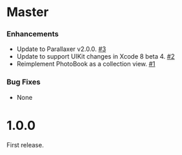 # Master

### Enhancements

- Update to Parallaxer v2.0.0.
  [#3](https://github.com/Parallaxer/PhotoBook/pull/3)
- Update to support UIKit changes in Xcode 8 beta 4.
  [#2](https://github.com/Parallaxer/PhotoBook/pull/2)
- Reimplement PhotoBook as a collection view.
  [#1](https://github.com/Parallaxer/PhotoBook/pull/1)

### Bug Fixes

- None

# 1.0.0

First release.
